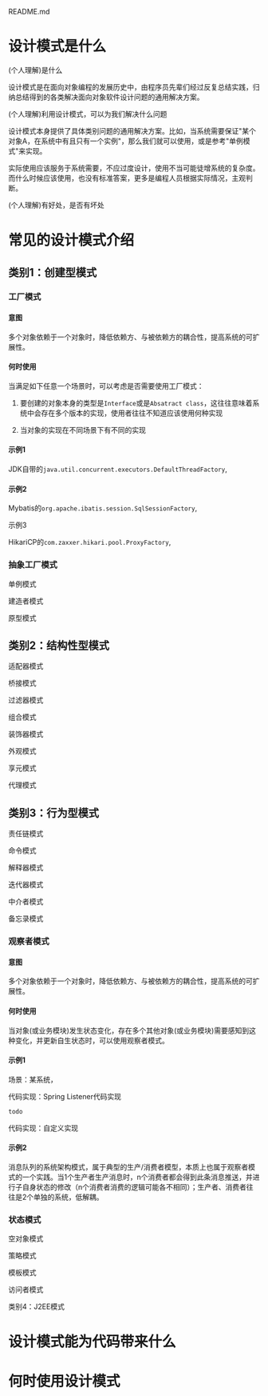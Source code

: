 README.md

# 设计模式是什么

(个人理解)是什么

设计模式是在面向对象编程的发展历史中，由程序员先辈们经过反复总结实践，归纳总结得到的各类解决面向对象软件设计问题的通用解决方案。

(个人理解)利用设计模式，可以为我们解决什么问题

设计模式本身提供了具体类别问题的通用解决方案。比如，当系统需要保证"某个对象A，在系统中有且只有一个实例"，那么我们就可以使用，或是参考"单例模式"来实现。

实际使用应该服务于系统需要，不应过度设计，使用不当可能徒增系统的复杂度。而什么时候应该使用，也没有标准答案，更多是编程人员根据实际情况，主观判断。

(个人理解)有好处，是否有坏处

# 常见的设计模式介绍

## 类别1：创建型模式

### 工厂模式

#### 意图

多个对象依赖于一个对象时，降低依赖方、与被依赖方的耦合性，提高系统的可扩展性。

#### 何时使用

当满足如下任意一个场景时，可以考虑是否需要使用工厂模式：

1. 要创建的对象本身的类型是`Interface`或是`Absatract class`，这往往意味着系统中会存在多个版本的实现，使用者往往不知道应该使用何种实现

2. 当对象的实现在不同场景下有不同的实现

#### 示例1

JDK自带的`java.util.concurrent.executors.DefaultThreadFactory`, 

#### 示例2

Mybatis的`org.apache.ibatis.session.SqlSessionFactory`, 

示例3

HikariCP的`com.zaxxer.hikari.pool.ProxyFactory`,

### 抽象工厂模式

单例模式

建造者模式

原型模式

## 类别2：结构性型模式

适配器模式

桥接模式

过滤器模式

组合模式

装饰器模式

外观模式

享元模式

代理模式

## 类别3：行为型模式

责任链模式

命令模式

解释器模式

迭代器模式

中介者模式

备忘录模式

### 观察者模式

#### 意图

多个对象依赖于一个对象时，降低依赖方、与被依赖方的耦合性，提高系统的可扩展性。

#### 何时使用

当对象(或业务模块)发生状态变化，存在多个其他对象(或业务模块)需要感知到这种变化，并更新自生状态时，可以使用观察者模式。

#### 示例1

场景：某系统，

代码实现：Spring Listener代码实现

```java
todo
```

代码实现：自定义实现

#### 示例2

消息队列的系统架构模式，属于典型的生产/消费者模型，本质上也属于观察者模式的一个实践。当1个生产者生产消息时，n个消费者都会得到此条消息推送，并进行子自身状态的修改（n个消费者消费的逻辑可能各不相同）；生产者、消费者往往是2个单独的系统，低解耦。



### 状态模式

空对象模式

策略模式

模板模式

访问者模式

类别4：J2EE模式



# 设计模式能为代码带来什么

# 何时使用设计模式

